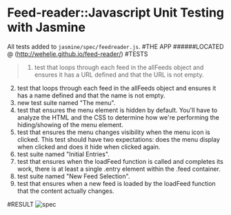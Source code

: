 # Feed-reader::Javascript Unit Testing with Jasmine

All tests added to `jasmine/spec/feedreader.js`.
#THE APP
######LOCATED @ (http://wehelie.github.io/feed-reader/)
#TESTS

>1. test that loops through each feed in the allFeeds object and ensures it has a URL defined and that the URL is not empty. 
2. test that loops through each feed in the allFeeds object and ensures it has a name defined and that the name is not empty.
3. new test suite named "The menu".
4. test that ensures the menu element is hidden by default. You'll have to analyze the HTML and the CSS to determine how we're performing the hiding/showing of the menu element.
5. test that ensures the menu changes visibility when the menu icon is clicked. This test should have two expectations: does the menu display when clicked and does it hide when clicked again.
6. test suite named "Initial Entries".
7. test that ensures when the loadFeed function is called and completes its work, there is at least a single .entry element within the .feed container.
8. test suite named "New Feed Selection".
9. test that ensures when a new feed is loaded by the loadFeed function that the content actually changes.


#RESULT
![spec](https://cloud.githubusercontent.com/assets/3928442/7952045/65330d24-0964-11e5-9d99-2a87d4852a36.png)
